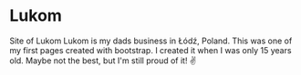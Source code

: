 # Lukom
Site of Lukom
Lukom is my dads business in Łódź, Poland.
This was one of my first pages created with bootstrap. I created it when I was only 15 years old.
Maybe not the best, but I'm still proud of it! ✌
